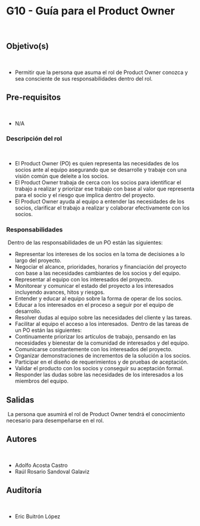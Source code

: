  # G10 - Guía para el Product Owner
​
## Objetivo(s)
​
- Permitir que la persona que asuma el rol de Product Owner conozca y sea consciente de sus responsabilidades dentro del rol.
​
## Pre-requisitos
​
- N/A
​
### Descripción del rol
​
- El Product Owner (PO) es quien representa las necesidades de los socios ante al equipo asegurando que se desarrolle y trabaje con una visión común que deleite a los socios.
- El Product Owner trabaja de cerca con los socios para identificar el trabajo a realizar y priorizar ese trabajo con base al valor que representa para el socio y el riesgo que implica dentro del proyecto. 
- El Product Owner ayuda al equipo a entender las necesidades de los socios, clarificar el trabajo a realizar y colaborar efectivamente con los socios. 
​
### Responsabilidades
​
Dentro de las responsabilidades de un PO están las siguientes:
​
- Representar los intereses de los socios en la toma de decisiones a lo largo del proyecto.
- Negociar el alcance, prioridades, horarios y financiación del proyecto con base a las necesidades cambiantes de los socios y del equipo.
- Representar al equipo con los interesados del proyecto.
- Monitorear y comunicar el estado del proyecto a los interesados incluyendo avances, hitos y riesgos.
- Entender y educar al equipo sobre la forma de operar de los socios. 
- Educar a los interesados en el proceso a seguir por el equipo de desarrollo.
- Resolver dudas al equipo sobre las necesidades del cliente y las tareas.
- Facilitar al equipo el acceso a los interesados.
​
Dentro de las tareas de un PO están las siguientes:
​
- Continuamente priorizar los artículos de trabajo, pensando en las necesidades y bienestar de la comunidad de interesados y del equipo.
- Comunicarse constantemente con los interesados del proyecto. 
- Organizar demonstraciones de incrementos de la solución a los socios.
- Participar en el diseño de requerimientos y de pruebas de aceptación.
- Validar el producto con los socios y conseguir su aceptación formal.
- Responder las dudas sobre las necesidades de los interesados a los miembros del equipo.
​
## Salidas
​
La persona que asumirá el rol de Product Owner tendrá el conocimiento necesario para desempeñarse en el rol.
​
## Autores
​
- Adolfo Acosta Castro
- Raúl Rosario Sandoval Galaviz
​
## Auditoría
​
- Eric Buitrón López
